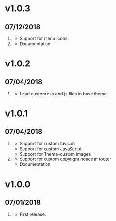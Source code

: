 # v1.0.3
##  07/12/2018

1. [](#new)
    * Support for menu icons
2. [](#improved)
    * Documentation

# v1.0.2
##  07/04/2018

1. [](#fixed)
    * Load custom css and js files in base theme

# v1.0.1
##  07/04/2018

1. [](#new)
    * Support for custom favicon
    * Support for custom JavaScript
    * Support for Theme-custom images
2. [](#improved)
    * Support for custom copyright notice in footer
    * Documentation

# v1.0.0
##  07/01/2018

1. [](#new)
    * First release.
